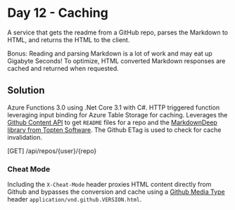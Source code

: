 # Day 12 - Caching

A service that gets the readme from a GitHub repo, parses the Markdown to HTML, and returns the HTML to the client.

Bonus: Reading and parsing Markdown is a lot of work and may eat up Gigabyte Seconds! To optimize, HTML converted Markdown responses are cached and returned when requested.

## Solution

Azure Functions 3.0 using .Net Core 3.1 with C#. HTTP triggered function leveraging input binding for Azure Table Storage for caching. Leverages the [Github Content API](https://developer.github.com/v3/repos/contents) to get `README` files for a repo and the [MarkdownDeep library from Topten Software](https://www.toptensoftware.com/markdowndeep/). The Github ETag is used to check for cache invalidation.

\[GET\] /api/repos/{user}/{repo}

### Cheat Mode

Including the `X-Cheat-Mode` header proxies HTML content directly from Github and bypasses the conversion and cache using a [Github Media Type](https://developer.github.com/v3/repos/contents/#custom-media-types) header `application/vnd.github.VERSION.html`.
